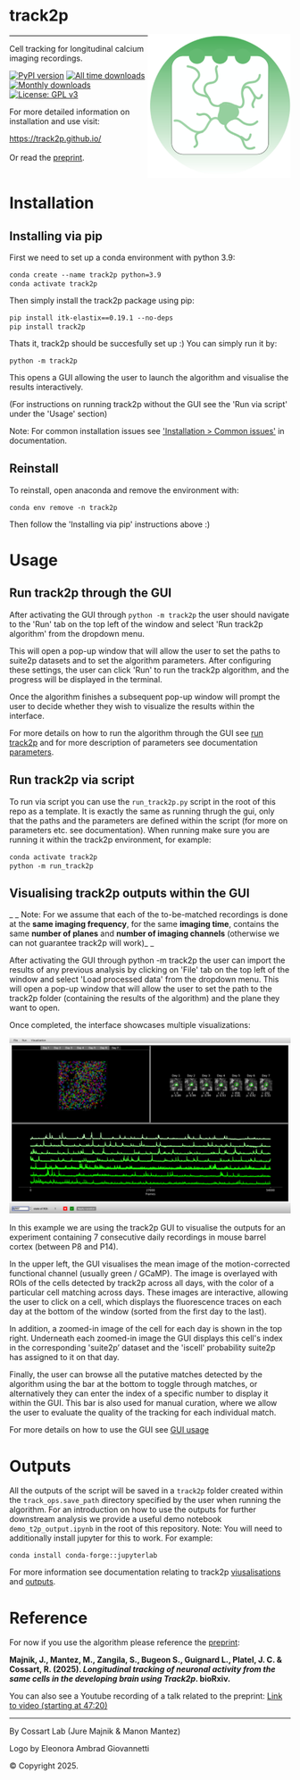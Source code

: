 # track2p <img src="track2p/resources/logo.png" width="256" align="right" vspace = "50">


<div style="width: 75%; height: 1px; background-color: black;"></div>

Cell tracking for longitudinal calcium imaging recordings.

[![PyPI version](https://img.shields.io/pypi/v/track2p)](https://pypi.org/project/track2p/)
[![All time downloads](https://static.pepy.tech/badge/track2p)](https://pepy.tech/project/track2p)
[![Monthly downloads](https://img.shields.io/pypi/dm/track2p)](https://pypi.org/project/track2p/)
[![License: GPL v3](https://img.shields.io/badge/License-GPLv3-blue.svg)](https://www.gnu.org/licenses/gpl-3.0)

For more detailed information on installation and use visit:

https://track2p.github.io/ 
<br/>
<br/>
Or read the [preprint](https://www.biorxiv.org/content/10.1101/2025.02.26.640367v1).
<br/>
<br/>

# Installation

## Installing via pip

First we need to set up a conda environment with python 3.9:

```
conda create --name track2p python=3.9
conda activate track2p
```

Then simply install the track2p package using pip:

```
pip install itk-elastix==0.19.1 --no-deps
pip install track2p
```

Thats it, track2p should be succesfully set up :)
You can simply run it by:

```
python -m track2p
```

This opens a GUI allowing the user to launch the algorithm and visualise the results interactively.

(For instructions on running track2p without the GUI see the 'Run via script' under the 'Usage' section)

Note: For common installation issues see ['Installation > Common issues'](https://track2p.github.io/install_common_issues.html) in documentation.

## Reinstall

To reinstall, open anaconda and remove the environment with:

```
conda env remove -n track2p
```

Then follow the 'Installing via pip' instructions above :)


# Usage

## Run track2p through the GUI

After activating the GUI through `python -m track2p` the user should navigate to the 'Run' tab on the top left of the window and select 'Run track2p algorithm' from the dropdown menu.

This will open a pop-up window that will allow the user to set the paths to suite2p datasets and to set the algorithm parameters. After configuring these settings, the user can click 'Run' to run the track2p algorithm, and the progress will be displayed in the terminal.

Once the algorithm finishes a subsequent pop-up window will prompt the user to decide whether they wish to visualize the results within the interface.

For more details on how to run the algorithm through the GUI see [run track2p](https://github.com/juremaj/track2p/blob/main/docs/run_track2p.md) and for more description of parameters see documentation [parameters](https://github.com/juremaj/track2p/blob/main/docs/parameters.md).

## Run track2p via script

To run via script you can use the `run_track2p.py` script in the root of this repo as a template. It is exactly the same as running thrugh the gui, only that the paths and the parameters are defined within the script (for more on parameters etc. see documentation). When running make sure you are running it within the track2p environment, for example:

```
conda activate track2p
python -m run_track2p
```


## Visualising track2p outputs within the GUI

_ _ Note: For we assume that each of the to-be-matched recordings is done at the **same imaging frequency**, for the same **imaging time**, contains the same **number of planes** and **number of imaging channels** (otherwise we can not guarantee track2p will work)_ _

After activating the GUI through python -m track2p the user can import the results of any previous analysis by clicking on 'File' tab on the top left of the window and select 'Load processed data' from the dropdown menu. This will open a pop-up window that will allow the user to set the path to the track2p folder (containing the results of the algorithm) and the plane they want to open. 

Once completed, the interface showcases multiple visualizations:

![ex_all_vizualizations.png](docs/media/plots/ex_all_vizualizations.png)

In this example we are using the track2p GUI to visualise the outputs for an experiment containing 7 consecutive daily recordings in mouse barrel cortex (between P8 and P14).

In the upper left, the GUI visualises the mean image of the motion-corrected functional channel (usually green / GCaMP). The image is overlayed with ROIs of the cells detected by track2p across all days, with the color of a particular cell matching across days. These images are interactive, allowing the user to click on a cell, which displays the fluorescence traces on each day at the bottom of the window (sorted from the first day to the last). 

In addition, a zoomed-in image of the cell for each day is shown in the top right. Underneath each zoomed-in image the GUI displays this cell's index in the corresponding 'suite2p’ dataset and the 'iscell' probability suite2p has assigned to it on that day.

Finally, the user can browse all the putative matches detected by the algorithm using the bar at the bottom to toggle through matches, or alternatively they can enter the index of a specific number to display it within the GUI. This bar is also used for manual curation, where we allow the user to evaluate the quality of the tracking for each individual match.

For more details on how to use the GUI see [GUI usage](https://github.com/juremaj/track2p/blob/main/docs/gui.md)


# Outputs

All the outputs of the script will be saved in a `track2p` folder created within the `track_ops.save_path` directory specified by the user when running the algorithm. For an introduction on how to use the outputs for further downstream analysis we provide a useful demo notebook `demo_t2p_output.ipynb` in the root of this repository. Note: You will need to additionally install jupyter for this to work. For example:

```
conda install conda-forge::jupyterlab
```

For more information see documentation relating to track2p [viusalisations](https://github.com/juremaj/track2p/blob/main/docs/visualisations.md) and [outputs](https://github.com/juremaj/track2p/blob/main/docs/outputs.md).

# Reference

For now if you use the algorithm please reference the [preprint](https://www.biorxiv.org/content/10.1101/2025.02.26.640367v1):

  **Majnik, J., Mantez, M., Zangila, S., Bugeon S., Guignard L., Platel, J. C. & Cossart, R. (2025). _Longitudinal tracking of neuronal activity from the same cells in the developing brain using Track2p_. bioRxiv.**

You can also see a Youtube recording of a talk related to the preprint: [Link to video (starting at 47:20)](https://youtu.be/Tr97HwgQ9ik?t=2839)

___


By Cossart Lab (Jure Majnik & Manon Mantez) 

Logo by Eleonora Ambrad Giovannetti 

© Copyright 2025.
